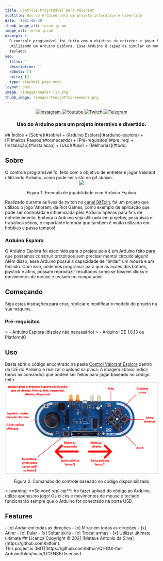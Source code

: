 ```yaml
---
title: Controle Programável para Valorant
subtitle: Uso do Arduino para um projeto interativo e divertido
date: '2021-05-30'
thumb_image_alt: lorem-ipsum
image_alt: lorem-ipsum
excerpt: >-
  O controle programável foi feito com o objetivo de entreter e jogar Valorant
  utilizando um Arduino Esplora. Esse Arduino é capaz de simular um mouse e
  teclado!
seo:
  title: ''
  description: ''
  robots: []
  extra: []
  type: stackbit_page_meta
layout: post
image: /images/header (1).png
thumb_image: /images/thoughtful-anemone.png
---
```


<!--
[![Linkedin Badge](https://img.shields.io/badge/-Mateus%20Antonio-0282d0?style=flat-square&logo=Linkedin&logoColor=white&link=https://www.linkedin.com/in/mateus-antonio-robotica/)](https://www.linkedin.com/in/mateus-antonio-robotica/)
-->

<div align='center'>
<a href="https://instagram.com/bittoin_">
<img border="0" alt="Instagram" src="https://img.shields.io/badge/Instagram-E4405F?style=for-the-badge&logo=instagram&logoColor=white">
</a>
<a href="https://www.youtube.com/channel/UCnkVhwxeXeJvUZx6BJ5Wa2Q">
<img border="0" alt="Youtube" src="https://img.shields.io/badge/YouTube-FF0000?style=for-the-badge&logo=youtube&logoColor=white">
</a>
<a href="https://www.twitch.tv/bittoin">
<img border="0" alt="Twitch" src="https://img.shields.io/badge/Twitch-9146FF?style=for-the-badge&logo=twitch&logoColor=white">
</a>
<a href="https://t.me/bittoin">
<img border="0" alt="Telegram" src="https://img.shields.io/badge/Telegram-2CA5E0?style=for-the-badge&logo=telegram&logoColor=white">
</a>
</div>
<h3 align="center">
Uso do Arduino para um projeto interativo e divertido.
</h3>
## Índice
+ [Sobre](#sobre)
+ [Arduino Esplora](#arduino-esplora)
+ [Primeiros Passos](#comecando)
+ [Pré-requisitos](#pre_req)
+ [Instalação](#instalacao)
+ [Uso](#uso)
+ [Melhorias](#todo)
<h2 id="sobre">Sobre</h2>
O controle programável foi feito com o objetivo de entreter e jogar Valorant utilizando Arduino, como pode ser visto no gif abaixo.
<div align='center'>
<img src="https://github.com/bittoin/Controle-Programavel-para-Valorant/blob/main/images/trecho-gif.gif">
<p>Figura 1. Exemplo de jogabilidade com Arduino Esplora</p>
</div>
Realizado durante as lives da twitch no <a href="https://twitch.tv/bittoin">canal BitToin</a>, foi um projeto que utilizou o jogo Valorant, da Riot Games, como exemplo de aplicação que pode ser controlada e influenciada pelo Arduino apenas para fins de entretenimento. Embora o Arduino seja utilizado em projetos, pesquisas e trabalhos sérios, é importante lembrar que também é muito utilizado em hobbies e passa tempos!
<h3 id="arduino-esplora">Arduino Esplora</h3>
O Arduino Esplora foi escolhido para o projeto pois é um Arduino feito para que possamos construir protótipos sem precisar montar circuito algum! Além disso, esse Arduino possui a capacidade de "imitar" um mouse e um teclado. Com isso, podemos programar para que as ações dos botões, joystick e afins, possam reproduzir resultados como se fossem clicks e movimentos de mouse e teclado no computador.
<h2 id="comecando">Começando</h2>
Siga estas instruções para criar, replicar e modificar o modelo do projeto na sua máquina.
<h3 id='pre_req'>Pré-requisitos</h3>
> - Arduino Esplora (display não necessário)
> - Arduino IDE 1.8.13 ou PlatformIO
<h2 id="uso">Uso</h2>
Basta abrir o código encontrado na pasta <a href="https://github.com/bittoin/Controle-Programavel-para-Valorant/tree/main/control_valorant_esplora"> Control Valorant Esplora</a> dentro da IDE do Arduino e realizar o upload na placa.
A imagem abaixo indica todos os comandos que podem ser feitos para jogar baseado no código feito.
<div align='center'>
<img src="https://github.com/bittoin/Controle-Programavel-para-Valorant/blob/main/images/instrucao-completo.png">
<p>Figura 2. Comandos do controle baseado no código disponibilizado</p>
</div>
> :warning: **Se você replicar**: Ao fazer upload do código ao Arduino, utilize apenas no jogo! Os clicks e movimentos de mouse e teclado funcionarão sempre que o Arduino for conectado na porta USB.
<h2 id='todo'>Features</h2>
- [x] Andar em todas as direções
- [x] Mirar em todas as direções
- [x] Atirar
- [x] Pular
- [x] Soltar skills
- [x] Trocar armas
- [x] Utilizar ultimate ultimate
## Licença
Copyright © 2021 [Mateus Antonio da Silva](https://github.com/bittoin).<br />
This project is [MIT](https://github.com/bittoin/Qt-GUI-for-Arduino/blob/main/LICENSE) licensed.

